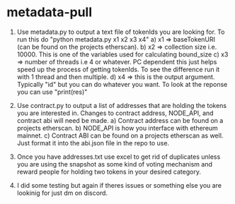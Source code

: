 # metadata-pull
1) Use metadata.py to output a text file of tokenIds you are looking for. To run this do "python metadata.py x1 x2 x3 x4"
    a) x1 => baseTokenURI (can be found on the projects etherscan). 
    b) x2 => collection size i.e. 10000. This is one of the variables used for calculating bound_size
    c) x3 => number of threads i.e 4 or whatever. PC dependent this just helps speed up the process of getting tokenIds. To see the difference run it with 1 thread and then multiple. 
    d) x4 => this is the output argument. Typically "id" but you can do whatever you want. To look at the reponse you can use "print(res)"

2)  Use contract.py to output a list of addresses that are holding the tokens you are interested in. Changes to contract address, NODE_API, and contract abi will need be made. 
    a) Contract address can be found on a projects etherscan.
    b) NODE_API is how you interface with ethereum mainnet.
    c) Contract ABI can be found on a projects etherscan as well. Just format it into the abi.json file in the repo to use.

3) Once you have addresses.txt use excel to get rid of duplicates unless you are using the snapshot as some kind of voting mechanism and reward people for holding two tokens in your desired category. 

4) I did some testing but again if theres issues or something else you are lookinig for just dm on discord. 

